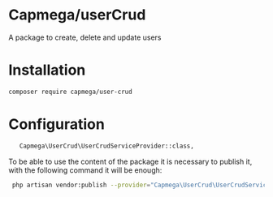 # Capmega/userCrud
A package to create, delete and update users

# Installation
   ```sh
   composer require capmega/user-crud
   ```
# Configuration

```sh
   Capmega\UserCrud\UserCrudServiceProvider::class,
   ```
To be able to use the content of the package it is necessary to publish it, with the following command it will be enough:
  ```sh
   php artisan vendor:publish --provider="Capmega\UserCrud\UserCrudServiceProvider" --tag=users-crud --force
   ```


